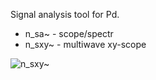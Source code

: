 Signal analysis tool for Pd.

- n_sa~ - scope/spectr
- n_sxy~ - multiwave xy-scope

![n_sxy~](screen_n_sxy.png)
